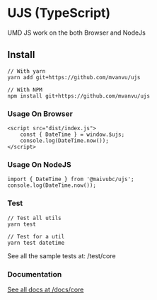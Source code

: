 # UJS (TypeScript)

UMD JS work on the both Browser and NodeJs

## Install

```
// With yarn
yarn add git+https://github.com/mvanvu/ujs

// With NPM
npm install git+https://github.com/mvanvu/ujs
```

### Usage On Browser

```
<script src="dist/index.js">
    const { DateTime } = window.$ujs;
    console.log(DateTime.now());
</script>
```

### Usage On NodeJS

```
import { DateTime } from '@maivubc/ujs';
console.log(DateTime.now());
```

### Test

```
// Test all utils
yarn test

// Test for a util
yarn test datetime
```

See all the sample tests at: /test/core

### Documentation

[See all docs at /docs/core](docs/core)
